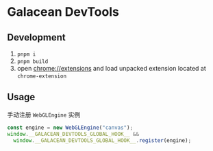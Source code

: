 # Galacean DevTools

## Development

1. `pnpm i`
1. `pnpm build`
1. open [chrome://extensions](chrome://extensions) and load unpacked extension located at `chrome-extension`

## Usage

手动注册 `WebGLEngine` 实例

```js
const engine = new WebGLEngine("canvas");
window.__GALACEAN_DEVTOOLS_GLOBAL_HOOK__ &&
  window.__GALACEAN_DEVTOOLS_GLOBAL_HOOK__.register(engine);
```

